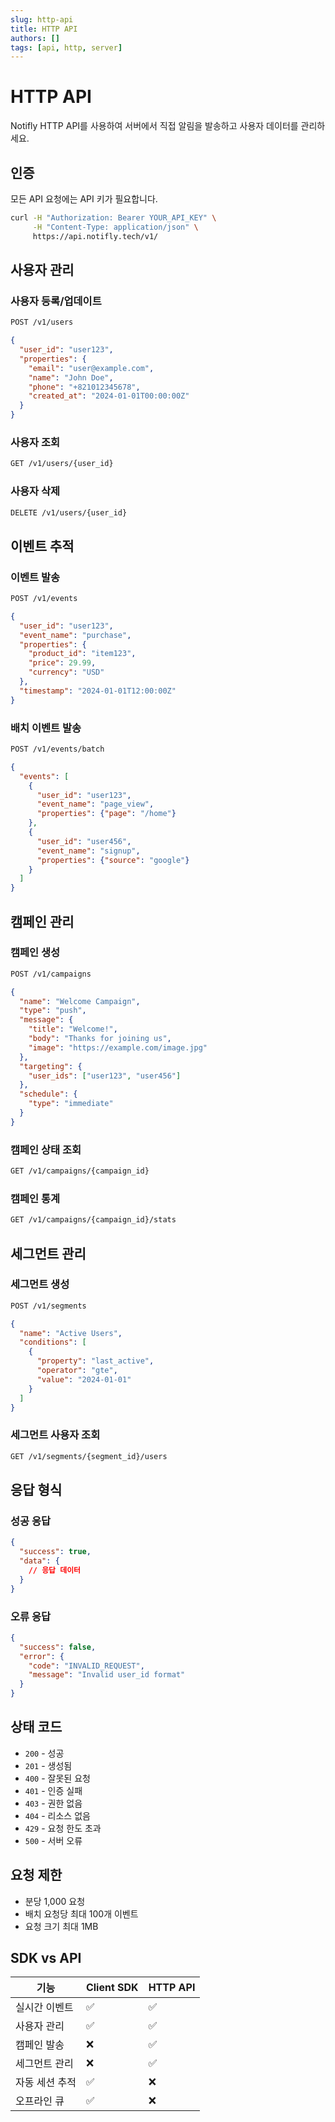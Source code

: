 ```yaml
---
slug: http-api
title: HTTP API
authors: []
tags: [api, http, server]
---
```


# HTTP API

Notifly HTTP API를 사용하여 서버에서 직접 알림을 발송하고 사용자 데이터를 관리하세요.

<!-- truncate -->

## 인증

모든 API 요청에는 API 키가 필요합니다.

```bash
curl -H "Authorization: Bearer YOUR_API_KEY" \
     -H "Content-Type: application/json" \
     https://api.notifly.tech/v1/
```

## 사용자 관리

### 사용자 등록/업데이트

```bash
POST /v1/users
```

```json
{
  "user_id": "user123",
  "properties": {
    "email": "user@example.com",
    "name": "John Doe",
    "phone": "+821012345678",
    "created_at": "2024-01-01T00:00:00Z"
  }
}
```

### 사용자 조회

```bash
GET /v1/users/{user_id}
```

### 사용자 삭제

```bash
DELETE /v1/users/{user_id}
```

## 이벤트 추적

### 이벤트 발송

```bash
POST /v1/events
```

```json
{
  "user_id": "user123",
  "event_name": "purchase",
  "properties": {
    "product_id": "item123",
    "price": 29.99,
    "currency": "USD"
  },
  "timestamp": "2024-01-01T12:00:00Z"
}
```

### 배치 이벤트 발송

```bash
POST /v1/events/batch
```

```json
{
  "events": [
    {
      "user_id": "user123",
      "event_name": "page_view",
      "properties": {"page": "/home"}
    },
    {
      "user_id": "user456",
      "event_name": "signup",
      "properties": {"source": "google"}
    }
  ]
}
```

## 캠페인 관리

### 캠페인 생성

```bash
POST /v1/campaigns
```

```json
{
  "name": "Welcome Campaign",
  "type": "push",
  "message": {
    "title": "Welcome!",
    "body": "Thanks for joining us",
    "image": "https://example.com/image.jpg"
  },
  "targeting": {
    "user_ids": ["user123", "user456"]
  },
  "schedule": {
    "type": "immediate"
  }
}
```

### 캠페인 상태 조회

```bash
GET /v1/campaigns/{campaign_id}
```

### 캠페인 통계

```bash
GET /v1/campaigns/{campaign_id}/stats
```

## 세그먼트 관리

### 세그먼트 생성

```bash
POST /v1/segments
```

```json
{
  "name": "Active Users",
  "conditions": [
    {
      "property": "last_active",
      "operator": "gte",
      "value": "2024-01-01"
    }
  ]
}
```

### 세그먼트 사용자 조회

```bash
GET /v1/segments/{segment_id}/users
```

## 응답 형식

### 성공 응답

```json
{
  "success": true,
  "data": {
    // 응답 데이터
  }
}
```

### 오류 응답

```json
{
  "success": false,
  "error": {
    "code": "INVALID_REQUEST",
    "message": "Invalid user_id format"
  }
}
```

## 상태 코드

- `200` - 성공
- `201` - 생성됨
- `400` - 잘못된 요청
- `401` - 인증 실패
- `403` - 권한 없음
- `404` - 리소스 없음
- `429` - 요청 한도 초과
- `500` - 서버 오류

## 요청 제한

- 분당 1,000 요청
- 배치 요청당 최대 100개 이벤트
- 요청 크기 최대 1MB

## SDK vs API

| 기능 | Client SDK | HTTP API |
|------|------------|----------|
| 실시간 이벤트 | ✅ | ✅ |
| 사용자 관리 | ✅ | ✅ |
| 캠페인 발송 | ❌ | ✅ |
| 세그먼트 관리 | ❌ | ✅ |
| 자동 세션 추적 | ✅ | ❌ |
| 오프라인 큐 | ✅ | ❌ |